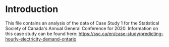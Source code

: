 # Introduction

This file contains an analysis of the data of Case Study 1 for the Statistical Society of Canada's Annual General Conference for 2020. Information on this case study can be found here: https://ssc.ca/en/case-study/predicting-hourly-electricity-demand-ontario